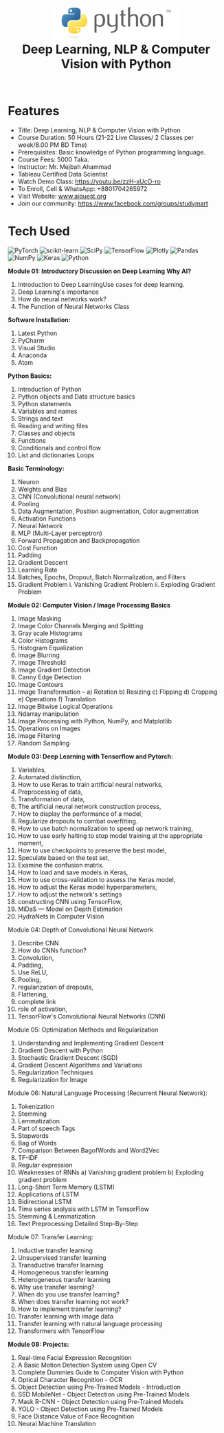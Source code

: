 <div align="center">
      <h1> <img src="https://github.com/ahammadmejbah/Deep-Learning-For-Computer-Vision-and-NLP-with-Python-Batch-11/blob/main/python.png" width="300px"><br/>Deep Learning, NLP & Computer Vision with Python</h1>
     </div>
<p align="center"> <a href="https://github.com/ahammadmejbah" target="_blank"><img alt="" src="https://img.shields.io/badge/Website-EA4C89?style=normal&logo=dribbble&logoColor=white" style="vertical-align:center" /></a> <a href="https://twitter.com/ahammadmejbah" target="_blank"><img alt="" src="https://img.shields.io/badge/Twitter-1DA1F2?style=normal&logo=twitter&logoColor=white" style="vertical-align:center" /></a> <a href="https://www.facebook.com/ahammadmejbah" target="_blank"><img alt="" src="https://img.shields.io/badge/Facebook-1877F2?style=normal&logo=facebook&logoColor=white" style="vertical-align:center" /></a> <a href="https://www.instagram.com/ahammadmejbah/" target="_blank"><img alt="" src="https://img.shields.io/badge/Instagram-E4405F?style=normal&logo=instagram&logoColor=white" style="vertical-align:center" /></a> <a href="https://www.linkedin.com/in/ahammadmejbah/}" target="_blank"><img alt="" src="https://img.shields.io/badge/LinkedIn-0077B5?style=normal&logo=linkedin&logoColor=white" style="vertical-align:center" /></a> </p>

# Features
- Title: Deep Learning, NLP & Computer Vision with Python
- Course Duration: 50 Hours (21-22 Live Classes/ 2 Classes per week/8.00 PM BD Time)
- Prerequisites: Basic knowledge of Python programming language.
- Course Fees: 5000 Taka.
- Instructor: Mr. Mejbah Ahammad
- Tableau Certified Data Scientist
- Watch Demo Class: https://youtu.be/zzH-xUcO-ro
- To Enroll, Cell & WhatsApp: +8801704265972
- Visit Website: www.aiquest.org
- Join our community: https://www.facebook.com/groups/studymart

# Tech Used
 ![PyTorch](https://img.shields.io/badge/PyTorch-%23EE4C2C.svg?style=for-the-badge&logo=PyTorch&logoColor=white) ![scikit-learn](https://img.shields.io/badge/scikit--learn-%23F7931E.svg?style=for-the-badge&logo=scikit-learn&logoColor=white) ![SciPy](https://img.shields.io/badge/SciPy-%230C55A5.svg?style=for-the-badge&logo=scipy&logoColor=%white) ![TensorFlow](https://img.shields.io/badge/TensorFlow-%23FF6F00.svg?style=for-the-badge&logo=TensorFlow&logoColor=white) ![Plotly](https://img.shields.io/badge/Plotly-%233F4F75.svg?style=for-the-badge&logo=plotly&logoColor=white) ![Pandas](https://img.shields.io/badge/pandas-%23150458.svg?style=for-the-badge&logo=pandas&logoColor=white) ![NumPy](https://img.shields.io/badge/numpy-%23013243.svg?style=for-the-badge&logo=numpy&logoColor=white) ![Keras](https://img.shields.io/badge/Keras-%23D00000.svg?style=for-the-badge&logo=Keras&logoColor=white) ![Python](https://img.shields.io/badge/python-3670A0?style=for-the-badge&logo=python&logoColor=ffdd54)
      
**Module 01: Introductory Discussion on Deep Learning**
**Why AI?**
1. Introduction to Deep LearningUse cases for deep learning.
2. Deep Learning's importance
3. How do neural networks work?
4. The Function of Neural Networks Class

**Software Installation:**
1. Latest Python
2. PyCharm
3. Visual Studio
4. Anaconda
5. Atom

**Python Basics:**
1. Introduction of Python
2. Python objects and Data structure basics
3. Python statements
4. Variables and names
5. Strings and text
6. Reading and writing files
7. Classes and objects
8. Functions
9. Conditionals and control flow
10. List and dictionaries Loops


**Basic Terminology:**

1. Neuron
2. Weights and Bias
3. CNN (Convolutional neural network)
4. Pooling
5. Data Augmentation, Position augmentation, Color augmentation
6. Activation Functions
7. Neural Network
8. MLP (Multi-Layer perceptron)
9. Forward Propagation and Backpropagation
10. Cost Function
11. Padding
12. Gradient Descent
13. Learning Rate
14. Batches, Epochs, Dropout, Batch Normalization, and Filters
15. Gradient Problem
      i. Vanishing Gradient Problem
      ii. Exploding Gradient Problem

**Module 02: Computer Vision / Image Processing Basics**

1. Image Masking
2. Image Color Channels Merging and Splitting
3. Gray scale Histograms
4. Color Histograms
5. Histogram Equalization
6. Image Blurring
7. Image Threshold
8. Image Gradient Detection
9. Canny Edge Detection
10. Image Contours
11. Image Transformation –
      a) Rotation
      b) Resizing
      c) Flipping
      d) Cropping
      e) Operations
      f) Translation
12. Image Bitwise Logical Operations
13. Ndarray manipulation
14. Image Processing with Python, NumPy, and Matplotlib
15. Operations on Images
16. Image Filtering
17. Random Sampling

**Module 03: Deep Learning with Tensorflow and Pytorch:**

1. Variables,
2. Automated distinction,
3. How to use Keras to train artificial neural networks,
4. Preprocessing of data,
5. Transformation of data,
6. The artificial neural network construction process,
7. How to display the performance of a model,
8. Regularize dropouts to combat overfitting.
9. How to use batch normalization to speed up network training,
10. How to use early halting to stop model training at the appropriate moment,
11. How to use checkpoints to preserve the best model,
12. Speculate based on the test set,
13. Examine the confusion matrix.
14. How to load and save models in Keras,
15. How to use cross-validation to assess the Keras model,
16. How to adjust the Keras model hyperparameters,
17. How to adjust the network's settings
18. constructing CNN using TensorFlow,
19. MiDaS — Model on Depth Estimation
20. HydraNets in Computer Vision

Module 04: Depth of Convolutional Neural Network
1) Describe CNN
2) How do CNNs function?
3) Convolution,
4) Padding,
5) Use ReLU,
6) Pooling,
7) regularization of dropouts,
8) Flattening,
9) complete link
10) role of activation,
11) TensorFlow's Convolutional Neural Networks (CNN)

Module 05: Optimization Methods and Regularization
1) Understanding and Implementing Gradient Descent
2) Gradient Descent with Python
3) Stochastic Gradient Descent (SGD)
4) Gradient Descent Algorithms and Variations
5) Regularization Techniques
6) Regularization for Image

Module 06: Natural Language Processing (Recurrent Neural Network):
1) Tokenization
2) Stemming
3) Lemmatization
4) Part of speech Tags
5) Stopwords
6) Bag of Words
7) Comparison Between BagofWords and Word2Vec
8) TF-IDF
9) Regular expression
10) Weaknesses of RNNs
a) Vanishing gradient problem
b) Exploding gradient problem
11) Long-Short Term Memory (LSTM)
12) Applications of LSTM
13) Bidirectional LSTM
14) Time series analysis with LSTM in TensorFlow
15) Stemming & Lemmatization
16) Text Preprocessing Detailed Step-By-Step

Module 07: Transfer Learning:
1) Inductive transfer learning
2) Unsupervised transfer learning
3) Transductive transfer learning
4) Homogeneous transfer learning
5) Heterogeneous transfer learning
6) Why use transfer learning?
7) When do you use transfer learning?
8) When does transfer learning not work?
9) How to implement transfer learning?
10) Transfer learning with image data
11) Transfer learning with natural language processing
12) Transformers with TensorFlow

**Module 08: Projects:**
1. Real-time Facial Expression Recognition
2. A Basic Motion Detection System using Open CV
3. Complete Dummies Guide to Computer Vision with Python
4. Optical Character Recognition - OCR
5. Object Detection using Pre-Trained Models - Introduction
6. SSD MobileNet - Object Detection using Pre-Trained Models
7. Mask R-CNN - Object Detection using Pre-Trained Models
8. YOLO - Object Detection using Pre-Trained Models
9. Face Distance Value of Face Recognition
10. Neural Machine Translation

<!-- </> with 💛 by readMD (https://readmd.itsvg.in) -->
    
